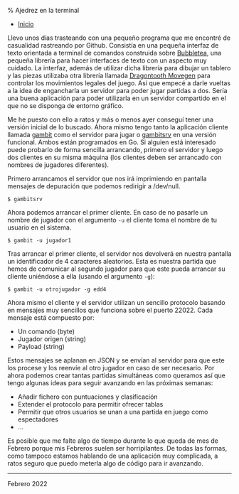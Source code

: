 % Ajedrez en la terminal

- [Inicio](../index.html)


Llevo unos días trasteando con una pequeño programa que me encontré de casualidad rastreando por Github. Consistía en una pequeña interfaz de texto orientada a terminal de comandos construida sobre [Bubbletea](https://github.com/charmbracelet/bubbletea), una pequeña librería para hacer interfaces de texto con un aspecto muy cuidado. La interfaz, además de utilizar dicha librería para dibujar un tablero y las piezas utilizaba otra librería llamada [Dragontooth Movegen](https://pkg.go.dev/github.com/dylhunn/dragontoothmg) para controlar los movimientos legales del juego. Así que empecé a darle vueltas a la idea de engancharla un servidor para poder jugar partidas a dos. Sería una buena aplicación para poder utilizarla en un servidor compartido en el que no se disponga de entorno gráfico.

Me he puesto con ello a ratos y más o menos ayer conseguí tener una versión inicial de lo buscado. Ahora mismo tengo tanto la aplicación cliente llamada [gambit](https://github.com/sdemingo/gambit) como el servidor para jugar o [gambitsrv](https://github.com/sdemingo/gambitsrv) en una versión funcional. Ambos están programados en Go. Si alguien está interesado puede probarlo de forma sencilla arrancando, primero el servidor y luego dos clientes en su misma máquina (los clientes deben ser arrancado con nombres de jugadores diferentes).

Primero arrancamos el servidor que nos irá imprimiendo en pantalla mensajes de depuración que podemos redirigir a /dev/null.

```
$ gambitsrv
```

Ahora podemos arrancar el primer cliente. En caso de no pasarle un nombre de jugador con el argumento `-u` el cliente toma el nombre de tu usuario en el sistema.

```
$ gambit -u jugador1
```

Tras arrancar el primer cliente, el servidor nos devolverá en nuestra pantalla un identificador de 4 caracteres aleatorios. Esta es nuestra partida que hemos de comunicar al segundo jugador para que este pueda arrancar su cliente uniéndose a ella (usando el argumento `-g`):

```
$ gambit -u otrojugador -g edd4
```

Ahora mismo el cliente y el servidor utilizan un sencillo protocolo basando en mensajes muy sencillos que funciona sobre el puerto 22022. Cada mensaje está compuesto por:

* Un comando (byte)
* Jugador origen (string)
* Payload (string)

Estos mensajes se aplanan en JSON y se envían al servidor para que este los procese y los reenvíe al otro jugador en caso de ser necesario. Por ahora podemos crear tantas partidas simultáneas como queramos así que tengo algunas ideas para seguir avanzando en las próximas semanas:

* Añadir fichero con puntuaciones y clasificación
* Extender el protocolo para permitir ofrecer tablas
* Permitir que otros usuarios se unan a una partida en juego como espectadores
* ... 

Es posible que me falte algo de tiempo durante lo que queda de mes de Febrero porque mis Febreros suelen ser horripilantes. De todas las formas, como tampoco estamos hablando de una aplicación muy complicada, a ratos seguro que puedo meterla algo de código para ir avanzando.


---

Febrero 2022
